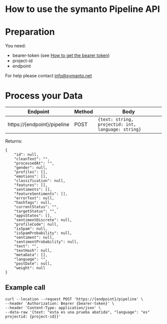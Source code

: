 
# How to use the symanto Pipeline API

# Preparation

You need:

* bearer-token (see [How to get the bearer token](https://github.com/Symanto/howto-api/blob/master/authentication.md))
* project-id
* endpoint

For help please contact info@symanto.net

# Process your Data

|Endpoint|Method|Body|
|--------|------|----|
|https://{endpoint}/pipeline|POST|``{text: string, projectid: int, language: string}``|

Returns:

```
{
    "id": null,
    "cleanText": "",
    "processedAt": "",
    "gender": null,
    "profiles": [],
    "emotions": [],
    "classification": null,
    "features": [],
    "sentiments": [],
    "featureSentiments": [],
    "errorText": null,
    "hashTags": null,
    "currentStatus": "",
    "targetStatus": "",
    "appsStates": [],
    "sentimentDiscrete": null,
    "profileCode": null,
    "isSpam": null,
    "isSpamProbability": null,
    "sentiment": null,
    "sentimentProbability": null,
    "text": "",
    "textHash": null,
    "metaData": [],
    "language": "",
    "postDate": null,
    "weight": null
}
```

## Example call

```
curl --location --request POST 'https://{endpoint}/pipeline' \
--header 'Authorization: Bearer {bearer-token}' \
--header 'Content-Type: application/json' \
--data-raw '{text: "esta es una prueba abatida", "language": "es" projectid: {project-id}}'
```
